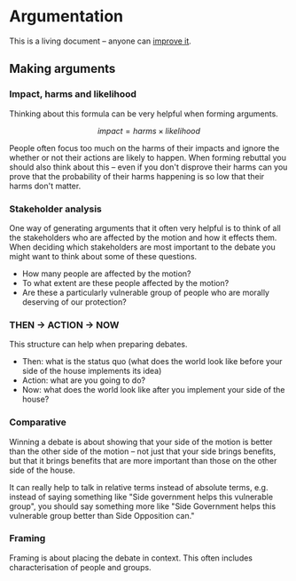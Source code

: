 # Argumentation
This is a living document – anyone can [improve it](https://github.com/d3bate/d3bate/tree/master/docs).
## Making arguments
### Impact, harms and likelihood
Thinking about this formula can be very helpful when forming arguments.

$$
impact = harms \times likelihood
$$

People often focus too much on the harms of their impacts and ignore the whether or not their actions are likely to happen. When forming rebuttal you should also think about this – even if you don't disprove their harms can you prove that the probability of their harms happening is so low that their harms don't matter.

### Stakeholder analysis
One way of generating arguments that it often very helpful is to think of all the stakeholders who are affected by the motion and how it effects them. When deciding which stakeholders are most important to the debate you might want to think about some of these questions.
* How many people are affected by the motion?
* To what extent are these people affected by the motion?
* Are these a particularly vulnerable group of people who are morally deserving of our protection?

### THEN -> ACTION -> NOW
This structure can help when preparing debates. 
* Then: what is the status quo (what does the world look like before your side of the house implements its idea)
* Action: what are you going to do?
* Now: what does the world look like after you implement your side of the house?

### Comparative
Winning a debate is about showing that your side of the motion is better than the other side of the motion – not just that your side brings benefits, but that it brings benefits that are more important than those on the other side of the house.

It can really help to talk in relative terms instead of absolute terms, e.g. instead of saying something like "Side government helps this vulnerable group", you should say something more like "Side Government helps this vulnerable group better than Side Opposition can."

### Framing
Framing is about placing the debate in context. This often includes characterisation of people and groups. 
